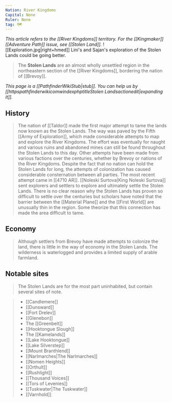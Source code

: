 ```yaml
---
Nation: River Kingdoms
Capital: None
Ruler: None
tag: 🗺️
---
```


*This article refers to the [[River Kingdoms]] territory. For the [[Kingmaker]] [[Adventure Path]] issue, see *[[Stolen Land]]*.*
![[Exploration.jpg|right+hmed]] 
 Lini's and Sajan's exploration of the Stolen Lands could be going better.
> The **Stolen Lands** are an almost wholly unsettled region in the northeastern section of the [[River Kingdoms]], bordering the nation of [[Brevoy]].



*This page is a [[PathfinderWikiStub|stub]]. You can help us by [[httpspathfinderwikicomwindexphptitleStolen Landsactionedit|expanding it]].*



## History

> The nation of [[Taldor]] made the first major attempt to tame the lands now known as the Stolen Lands. The way was paved by the Fifth [[Army of Exploration]], which made considerable attempts to map and explore the River Kingdoms. The effort was eventually for naught and various ruins and abandoned mines can still be found throughout the Stolen Lands to this day.
> Other attempts have been made from various factions over the centuries, whether by Brevoy or nations of the River Kingdoms. Despite the fact that no nation can hold the Stolen Lands for long, the attempts of colonization has caused considerable consternation between all parties.
> The most recent attempt came in [[4710 AR]]. [[Noleski Surtova|King Noleski Surtova]] sent explorers and settlers to explore and ultimately settle the Stolen Lands.
> There is no clear reason why the Stolen Lands has proven so difficult to settle over the centuries but scholars have noted that the barrier between the [[Material Plane]] and the [[First World]] are unusually thin in the region. Some theorize that this connection has made the area difficult to tame.


## Economy

> Although settlers from Brevoy have made attempts to colonize the land, there is little in the way of economy in the Stolen Lands. The wilderness is waterlogged and provides a limited supply of arable farmland.


## Notable sites

> The Stolen Lands are for the most part uninhabited, but contain several sites of note.

> - [[Candlemere]]
> - [[Dunsward]]
> - [[Fort Drelev]]
> - [[Glenebon]]
> - The [[Greenbelt]]
> - [[Hooktongue Slough]]
> - The [[Kamelands]]
> - [[Lake Hooktongue]]
> - [[Lake Silverstep]]
> - [[Mount Branthlend]]
> - [[Narlmarches|The Narlmarches]]
> - [[Nomen Heights]]
> - [[Orthult]]
> - [[Rushlight]]
> - [[Thousand Voices]]
> - [[Tors of Levenies]]
> - [[Tuskwater|The Tuskwater]]
> - [[Varnhold]]








